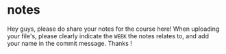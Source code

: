 # notes
Hey guys, please do share your notes for the course here! When uploading your file's, please clearly indicate the `WEEK` the notes relates to, and add your name in the commit message. Thanks !
